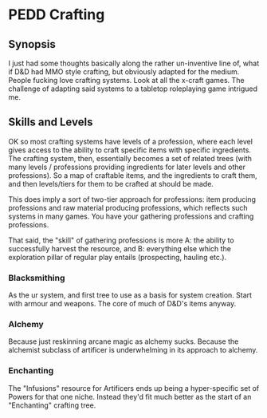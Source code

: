 # PEDD Crafting

## Synopsis

I just had some thoughts basically along the rather un-inventive line of, what if D&D had MMO style crafting, but obviously adapted for the medium. People fucking love crafting systems. Look at all the x-craft games. The challenge of adapting said systems to a tabletop roleplaying game intrigued me.

## Skills and Levels

OK so most crafting systems have levels of a profession, where each level gives access to the ability to craft specific items with specific ingredients. The crafting system, then, essentially becomes a set of related trees (with many levels / professions providing ingredients for later levels and other professions). So a map of craftable items, and the ingredients to craft them, and then levels/tiers for them to be crafted at should be made.

This does imply a sort of two-tier approach for professions: item producing professions and raw material producing professions, which reflects such systems in many games. You have your gathering professions and crafting professions.

That said, the "skill" of gathering professions is more A: the ability to successfully harvest the resource, and B: everything else which the exploration pillar of regular play entails (prospecting, hauling etc.).

### Blacksmithing
As the ur system, and first tree to use as a basis for system creation. Start with armour and weapons. The core of much of D&D's items anyway.

### Alchemy
Because just reskinning arcane magic as alchemy sucks. Because the alchemist subclass of artificer is underwhelming in its approach to alchemy.

### Enchanting
The "Infusions" resource for Artificers ends up being a hyper-specific set of Powers for that one niche. Instead they'd fit much better as the start of an "Enchanting" crafting tree.